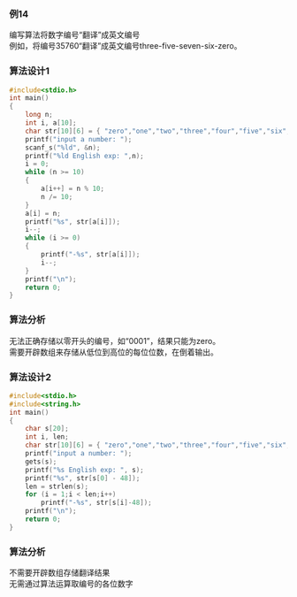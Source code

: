 ### 例14
编写算法将数字编号“翻译”成英文编号  
例如，将编号35760“翻译”成英文编号three-five-seven-six-zero。
### 算法设计1
```c
#include<stdio.h>
int main()
{
    long n;
    int i, a[10];
    char str[10][6] = { "zero","one","two","three","four","five","six","seven","eight","nine" };
    printf("input a number: ");
    scanf_s("%ld", &n);
    printf("%ld English exp: ",n);
    i = 0;
    while (n >= 10)
    {
        a[i++] = n % 10;
        n /= 10;
    }
    a[i] = n;
    printf("%s", str[a[i]]);
    i--;
    while (i >= 0)
    {
        printf("-%s", str[a[i]]);
        i--;
    }
    printf("\n");
    return 0;
}
```
### 算法分析
无法正确存储以零开头的编号，如“0001”，结果只能为zero。  
需要开辟数组来存储从低位到高位的每位位数，在倒着输出。
### 算法设计2
```c
#include<stdio.h>
#include<string.h>
int main()
{
    char s[20];
    int i, len;
    char str[10][6] = { "zero","one","two","three","four","five","six","seven","eight","nine" };
    printf("input a number: ");
    gets(s);
    printf("%s English exp: ", s);
    printf("%s", str[s[0] - 48]);
    len = strlen(s);
    for (i = 1;i < len;i++)
        printf("-%s", str[s[i]-48]);
    printf("\n");
    return 0;
}
```
### 算法分析
不需要开辟数组存储翻译结果  
无需通过算法运算取编号的各位数字